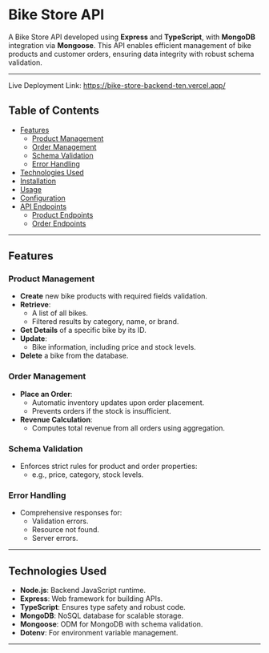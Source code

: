# Bike Store API

A Bike Store API developed using **Express** and **TypeScript**, with **MongoDB** integration via **Mongoose**. This API enables efficient management of bike products and customer orders, ensuring data integrity with robust schema validation.

---
Live Deployment Link: https://bike-store-backend-ten.vercel.app/
## Table of Contents

- [Features](#features)
  - [Product Management](#product-management)
  - [Order Management](#order-management)
  - [Schema Validation](#schema-validation)
  - [Error Handling](#error-handling)
- [Technologies Used](#technologies-used)
- [Installation](#installation)
- [Usage](#usage)
- [Configuration](#configuration)
- [API Endpoints](#api-endpoints)
  - [Product Endpoints](#product-endpoints)
  - [Order Endpoints](#order-endpoints)


---

## Features

### Product Management
- **Create** new bike products with required fields validation.
- **Retrieve**:
  - A list of all bikes.
  - Filtered results by category, name, or brand.
- **Get Details** of a specific bike by its ID.
- **Update**:
  - Bike information, including price and stock levels.
- **Delete** a bike from the database.

### Order Management
- **Place an Order**:
  - Automatic inventory updates upon order placement.
  - Prevents orders if the stock is insufficient.
- **Revenue Calculation**:
  - Computes total revenue from all orders using aggregation.

### Schema Validation
- Enforces strict rules for product and order properties:
  - e.g., price, category, stock levels.
  
### Error Handling
- Comprehensive responses for:
  - Validation errors.
  - Resource not found.
  - Server errors.

---

## Technologies Used

- **Node.js**: Backend JavaScript runtime.
- **Express**: Web framework for building APIs.
- **TypeScript**: Ensures type safety and robust code.
- **MongoDB**: NoSQL database for scalable storage.
- **Mongoose**: ODM for MongoDB with schema validation.
- **Dotenv**: For environment variable management.

---
